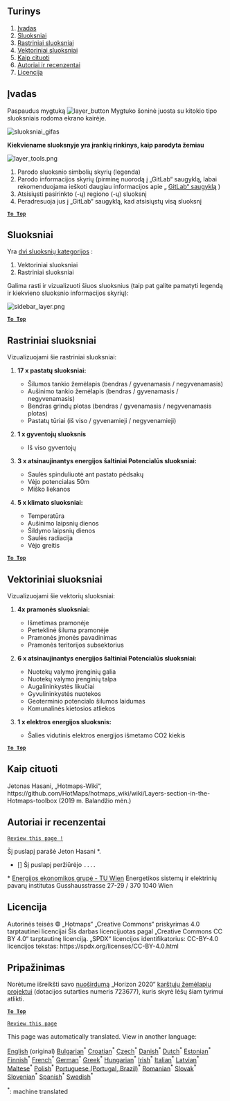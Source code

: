 <h2> Turinys </h2><ol><li> <a href="#Introduction">Įvadas</a> </li><li> <a href="#Layers">Sluoksniai</a> </li><li> <a href="#Raster-Layers">Rastriniai sluoksniai</a> </li><li> <a href="#Vector-Layers">Vektoriniai sluoksniai</a> </li><li> <a href="#How-to-cite">Kaip cituoti</a> </li><li> <a href="#Authors-and-reviewers">Autoriai ir recenzentai</a> </li><li> <a href="#License">Licencija</a> </li></ol><h2> Įvadas </h2><p> Paspaudus mygtuką <img alt="layer_button" src="https://github.com/HotMaps/hotmaps_wiki/blob/master/Images/general_tool_functionalities_and_structure/layers_button.PNG"/> Mygtuko šoninė juosta su kitokio tipo sluoksniais rodoma ekrano kairėje. </p><p><img alt="sluoksniai_gifas" src="https://github.com/HotMaps/hotmaps_wiki/blob/master/Images/general_tool_functionalities_and_structure/layers.gif"/></p><p> <strong>Kiekviename sluoksnyje yra įrankių rinkinys, kaip parodyta žemiau</strong> </p><p><img alt="layer_tools.png" src="https://github.com/HotMaps/hotmaps_wiki/blob/master/Images/general_tool_functionalities_and_structure/layers_tools.png"/></p><ol><li> Parodo sluoksnio simbolių skyrių (legenda) </li><li> Parodo informacijos skyrių (pirminę nuorodą į „GitLab“ saugyklą, labai rekomenduojama ieškoti daugiau informacijos apie „ <a href="https://gitlab.com/hotmaps">GitLab“ saugyklą</a> ) </li><li> Atsisiųsti pasirinkto (-ų) regiono (-ų) sluoksnį </li><li> Peradresuoja jus į „GitLab“ saugyklą, kad atsisiųstų visą sluoksnį </li></ol><p><ins> <code><strong><a href="#table-of-contents">To Top</a></strong></code> </ins> </p><h2> Sluoksniai </h2><p> Yra <a href="https://www.gislounge.com/geodatabases-explored-vector-and-raster-data">dvi sluoksnių kategorijos</a> : </p><ol><li> Vektoriniai sluoksniai </li><li> Rastriniai sluoksniai </li></ol><p> Galima rasti ir vizualizuoti šiuos sluoksnius (taip pat galite pamatyti legendą ir kiekvieno sluoksnio informacijos skyrių): </p><p><img alt="sidebar_layer.png" src="https://github.com/HotMaps/hotmaps_wiki/blob/master/Images/general_tool_functionalities_and_structure/all_layers.png"/></p><p><ins> <code><strong><a href="#table-of-contents">To Top</a></strong></code> </ins> </p><h2> Rastriniai sluoksniai </h2><p> Vizualizuojami šie rastriniai sluoksniai: </p><ol><li><p> <strong>17 x pastatų sluoksniai:</strong> </p><ul><li> Šilumos tankio žemėlapis (bendras / gyvenamasis / negyvenamasis) </li><li> Aušinimo tankio žemėlapis (bendras / gyvenamasis / negyvenamasis) </li><li> Bendras grindų plotas (bendras / gyvenamasis / negyvenamasis plotas) </li><li> Pastatų tūriai (iš viso / gyvenamieji / negyvenamieji) </li></ul></li><li><p> <strong>1 x gyventojų sluoksnis</strong> </p><ul><li> Iš viso gyventojų </li></ul></li><li><p> <strong>3 x atsinaujinantys energijos šaltiniai Potencialūs sluoksniai:</strong> </p><ul><li> Saulės spinduliuotė ant pastato pėdsakų </li><li> Vėjo potencialas 50m </li><li> Miško liekanos </li></ul></li><li><p> <strong>5 x klimato sluoksniai:</strong> </p><ul><li> Temperatūra </li><li> Aušinimo laipsnių dienos </li><li> Šildymo laipsnių dienos </li><li> Saulės radiacija </li><li> Vėjo greitis </li></ul></li></ol><p><ins> <code><strong><a href="#table-of-contents">To Top</a></strong></code> </ins> </p><h2> Vektoriniai sluoksniai </h2><p> Vizualizuojami šie vektorių sluoksniai: </p><ol><li><p> <strong>4x pramonės sluoksniai:</strong> </p><ul><li> Išmetimas pramonėje </li><li> Perteklinė šiluma pramonėje </li><li> Pramonės įmonės pavadinimas </li><li> Pramonės teritorijos subsektorius </li></ul></li><li><p> <strong>6 x atsinaujinantys energijos šaltiniai Potencialūs sluoksniai:</strong> </p><ul><li> Nuotekų valymo įrenginių galia </li><li> Nuotekų valymo įrenginių talpa </li><li> Augalininkystės likučiai </li><li> Gyvulininkystės nuotekos </li><li> Geoterminio potencialo šilumos laidumas </li><li> Komunalinės kietosios atliekos </li></ul></li><li><p> <strong>1 x elektros energijos sluoksnis:</strong> </p><ul><li> Šalies vidutinis elektros energijos išmetamo CO2 kiekis </li></ul></li></ol><p><ins> <code><strong><a href="#table-of-contents">To Top</a></strong></code> </ins> </p><h2> Kaip cituoti </h2><p> Jetonas Hasani, „Hotmaps-Wiki“, https://github.com/HotMaps/hotmaps_wiki/wiki/Layers-section-in-the-Hotmaps-toolbox (2019 m. Balandžio mėn.) </p><h2> Autoriai ir recenzentai </h2><p> <code><a href="https://github.com/HotMaps/hotmaps_wiki/wiki/Layer-Section/_edit">Review this page !</a></code> </p> <p> Šį puslapį parašė Jeton Hasani *. </p><ul><li> [] Šį puslapį peržiūrėjo <code>....</code> </li></ul><p> * <a href="https://eeg.tuwien.ac.at/">Energijos ekonomikos grupė - TU Wien</a> Energetikos sistemų ir elektrinių pavarų institutas Gusshausstrasse 27-29 / 370 1040 Wien </p><h2> Licencija </h2><p> Autorinės teisės © „Hotmaps“ „Creative Commons“ priskyrimas 4.0 tarptautinei licencijai Šis darbas licencijuotas pagal „Creative Commons CC BY 4.0“ tarptautinę licenciją. „SPDX“ licencijos identifikatorius: CC-BY-4.0 licencijos tekstas: https://spdx.org/licenses/CC-BY-4.0.html </p><h2> Pripažinimas </h2><p> Norėtume išreikšti savo <a href="https://www.hotmaps-project.eu">nuoširdumą</a> „Horizon 2020“ <a href="https://www.hotmaps-project.eu">karštųjų žemėlapių projektui</a> (dotacijos sutarties numeris 723677), kuris skyrė lėšų šiam tyrimui atlikti. </p><p><ins> <code><strong><a href="#table-of-contents">To Top</a></strong></code> </ins> </p><p> <code><a href="https://github.com/HotMaps/hotmaps_wiki/wiki/Layer-Section/_edit">Review this page</a></code> </p>

This page was automatically translated. View in another language:

[English](../en/Layers-section-in-the-Hotmaps-toolbox.md) (original) [Bulgarian](../bg/Layers-section-in-the-Hotmaps-toolbox.md)<sup>\*</sup> [Croatian](../hr/Layers-section-in-the-Hotmaps-toolbox.md)<sup>\*</sup> [Czech](../cs/Layers-section-in-the-Hotmaps-toolbox.md)<sup>\*</sup> [Danish](../da/Layers-section-in-the-Hotmaps-toolbox.md)<sup>\*</sup> [Dutch](../nl/Layers-section-in-the-Hotmaps-toolbox.md)<sup>\*</sup> [Estonian](../et/Layers-section-in-the-Hotmaps-toolbox.md)<sup>\*</sup> [Finnish](../fi/Layers-section-in-the-Hotmaps-toolbox.md)<sup>\*</sup> [French](../fr/Layers-section-in-the-Hotmaps-toolbox.md)<sup>\*</sup> [German](../de/Layers-section-in-the-Hotmaps-toolbox.md)<sup>\*</sup> [Greek](../el/Layers-section-in-the-Hotmaps-toolbox.md)<sup>\*</sup> [Hungarian](../hu/Layers-section-in-the-Hotmaps-toolbox.md)<sup>\*</sup> [Irish](../ga/Layers-section-in-the-Hotmaps-toolbox.md)<sup>\*</sup> [Italian](../it/Layers-section-in-the-Hotmaps-toolbox.md)<sup>\*</sup> [Latvian](../lv/Layers-section-in-the-Hotmaps-toolbox.md)<sup>\*</sup>  [Maltese](../mt/Layers-section-in-the-Hotmaps-toolbox.md)<sup>\*</sup> [Polish](../pl/Layers-section-in-the-Hotmaps-toolbox.md)<sup>\*</sup> [Portuguese (Portugal, Brazil)](../pt/Layers-section-in-the-Hotmaps-toolbox.md)<sup>\*</sup> [Romanian](../ro/Layers-section-in-the-Hotmaps-toolbox.md)<sup>\*</sup> [Slovak](../sk/Layers-section-in-the-Hotmaps-toolbox.md)<sup>\*</sup> [Slovenian](../sl/Layers-section-in-the-Hotmaps-toolbox.md)<sup>\*</sup> [Spanish](../es/Layers-section-in-the-Hotmaps-toolbox.md)<sup>\*</sup> [Swedish](../sv/Layers-section-in-the-Hotmaps-toolbox.md)<sup>\*</sup> 

<sup>\*</sup>: machine translated

